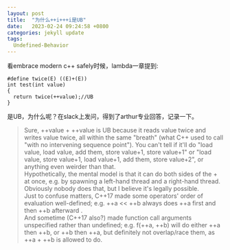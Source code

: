 ```yaml
---
layout: post
title:  "为什么++i+++i是UB"
date:   2023-02-24 09:24:58 +0800
categories: jekyll update
tags:
  Undefined-Behavior
---
```

看embrace modern c++ safely时候，lambda一章提到:

    #define twice(E) ((E)+(E))
    int test(int value)
    {
      return twice(++value);//UB
    }

是UB，为什么呢？在slack上发问，得到了arthur专业回答，记录一下。

  > Sure, \++value + \++value is UB because it reads value twice and writes value twice, all within the same "breath" (what C++ used to call "with no intervening sequence point"). You can't tell if it'll do "load value, load value, add them, store value+1, store value+1" or "load value, store value+1, load value+1, add them, store value+2", or anything even weirder than that.   
 Hypothetically, the mental model is that it can do both sides of the + at once, e.g. by spawning a left-hand thread and a right-hand thread. Obviously nobody does that, but I believe it's legally possible.   
  Just to confuse matters, C++17 made some operators' order of evaluation well-defined; e.g. ++a << \++b always does \++a first and then \++b afterward .   
  And sometime (C\++17 also?) made function call arguments unspecified rather than undefined; e.g. f(++a, ++b) will do either ++a then ++b, or ++b then ++a, but definitely not overlap/race them, as ++a + ++b is allowed to do.
    
    
